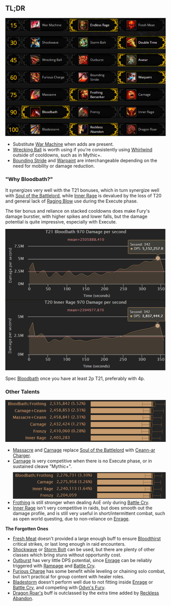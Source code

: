 ## TL;DR

<img class="border" src="/images/fury/talents/talents.png">

<ul>
<li>Substitute <a href="http://www.wowhead.com/spell=215556/war-machine">War Machine</a> when adds are present.</li>
<li><a href="http://www.wowhead.com/spell=215569/wrecking-ball">Wrecking Ball</a> is worth using if you're consistently using <a href="http://www.wowhead.com/spell=190411/whirlwind">Whirlwind</a> outside of cooldowns, such as in Mythic+.</li>
<li><a href="http://www.wowhead.com/spell=202163/bounding-stride">Bounding Stride</a> and <a href="http://www.wowhead.com/spell=208154/warpaint">Warpaint</a> are interchangeable depending on the need for mobility or damage reduction.</li>
</ul>

### "Why Bloodbath?"

It synergizes very well with the T21 bonuses, which in turn synergize well with <a href="http://www.wowhead.com/item=151650/soul-of-the-battlelord">Soul of the Battlelord</a>, while <a href="http://www.wowhead.com/spell=215573/inner-rage">Inner Rage</a> is devalued by the loss of T20 and general lack of <a href="http://www.wowhead.com/spell=85288/raging-blow">Raging Blow</a> use during the Execute phase.

The tier bonus and reliance on stacked cooldowns does make Fury's damage burstier, with higher spikes and lower falls, but the damage potential is quite impressive, especially with Execute.

<img class="border" src="/images/fury/talents/bloodbath.png">

Spec <a href="http://www.wowhead.com/spell=12292/bloodbath">Bloodbath</a> once you have at least 2p T21, preferably with 4p.

### Other Talents

<img class="border" src="/images/fury/talents/other-talents.png">

<ul>
<li><a href="http://www.wowhead.com/spell=206315/massacre">Massacre</a> and <a href="http://www.wowhead.com/spell=202922/carnage">Carnage</a> replace <a href="http://www.wowhead.com/item=151650/soul-of-the-battlelord">Soul of the Battlelord</a> with <a href="http://www.wowhead.com/item=137088/ceann-ar-charger">Ceann-ar Charger</a>.</li>
<li><a href="http://www.wowhead.com/spell=202922/carnage">Carnage</a> is very competitive when there is no Execute phase, or in sustained cleave "Mythic+".</li>
<img class="border" style="margin-top: 0.6rem" src="/images/fury/talents/carnage.png">
<li><a href="http://www.wowhead.com/spell=215571/frothing-berserker">Frothing</a> is still stronger when dealing AoE only during <a href="http://www.wowhead.com/spell=1719/battle-cry">Battle Cry</a>.</li>
<li><a href="http://www.wowhead.com/spell=215573/inner-rage">Inner Rage</a> isn't very competitive in raids, but does smooth out the damage profile, and is still very useful in short/intermittent combat, such as open world questing, due to non-reliance on <a href="http://www.wowhead.com/spell=184361/enrage">Enrage</a>.</li>
</ul>

**The Forgotten Ones**

<ul>
<li><a href="http://www.wowhead.com/spell=215568/fresh-meat">Fresh Meat</a> doesn't provided a large enough buff to ensure <a href="http://www.wowhead.com/spell=23881/bloodthirst">Bloodthirst</a> critical strikes, or last long enough in raid encounters.</li>
<li><a href="http://www.wowhead.com/spell=46968/shockwave">Shockwave</a> or <a href="http://www.wowhead.com/spell=107570/storm-bolt">Storm Bolt</a> can be used, but there are plenty of other classes which bring stuns without opportunity cost.</li>
<li><a href="http://www.wowhead.com/spell=206320/outburst">Outburst</a> has very little DPS potential, since <a href="http://www.wowhead.com/spell=184361/enrage">Enrage</a> can be reliably triggered with <a href="http://www.wowhead.com/spell=184367/rampage">Rampage</a> and <a href="http://www.wowhead.com/spell=1719/battle-cry">Battle Cry</a>.</li>
<li><a href="http://www.wowhead.com/spell=202224/furious-charge">Furious Charge</a> has some benefit while leveling or chaining solo combat, but isn't practical for group content with healer roles.</li>
<li><a href="http://www.wowhead.com/spell=46924/bladestorm">Bladestorm</a> doesn't perform well due to not fitting inside <a href="http://www.wowhead.com/spell=184361/enrage">Enrage</a> or <a href="http://www.wowhead.com/spell=1719/battle-cry">Battle Cry</a>, and competing with <a href="http://www.wowhead.com/spell=205545/odyns-fury">Odyn's Fury</a>.</li>
<li><a href="http://www.wowhead.com/spell=118000/dragon-roar">Dragon Roar's</a> buff is outclassed by the extra time added by <a href="http://www.wowhead.com/spell=202751/reckless-abandon">Reckless Abandon</a>.</li>
</ul>